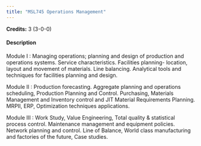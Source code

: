 ```yaml
---
title: "MSL745 Operations Management"
---
```

**Credits:** 3 (3-0-0)

#### Description
Module I : Managing operations; planning and design of production and operations systems. Service characteristics. Facilities planning- location, layout and movement of materials. Line balancing. Analytical tools and techniques for facilities planning and design.

Module II : Production forecasting. Aggregate planning and operations scheduling, Production Planning and Control. Purchasing, Materials Management and Inventory control and JIT Material Requirements Planning. MRPII, ERP, Optimization techniques applications.

Module III : Work Study, Value Engineering, Total quality & statistical process control. Maintenance management and equipment policies. Network planning and control. Line of Balance, World class manufacturing and factories of the future, Case studies.